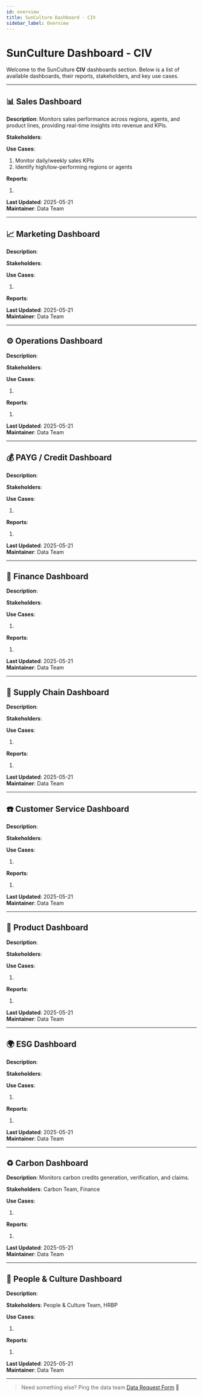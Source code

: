 ```yaml
---
id: overview
title: SunCulture Dashboard - CIV
sidebar_label: Overview
---
```


# SunCulture Dashboard - CIV

Welcome to the SunCulture **CIV** dashboards section. Below is a list of available dashboards, their reports, stakeholders, and key use cases.

---

## 📊 Sales Dashboard

**Description**: Monitors sales performance across regions, agents, and product lines, providing real-time insights into revenue and KPIs.

**Stakeholders**:

**Use Cases**:

1. Monitor daily/weekly sales KPIs
2. Identify high/low-performing regions or agents

**Reports**:

1.

**Last Updated**: 2025-05-21  
**Maintainer**: Data Team

---

## 📈 Marketing Dashboard

**Description**:

**Stakeholders**:

**Use Cases**:

1.

**Reports**:

**Last Updated**: 2025-05-21  
**Maintainer**: Data Team

---

## ⚙️ Operations Dashboard

**Description**:

**Stakeholders**:

**Use Cases**:

1.

**Reports**:

1.

**Last Updated**: 2025-05-21  
**Maintainer**: Data Team

---

## 💰 PAYG / Credit Dashboard

**Description**:

**Stakeholders**:

**Use Cases**:

1.

**Reports**:

1.

**Last Updated**: 2025-05-21  
**Maintainer**: Data Team

---

## 🧾 Finance Dashboard

**Description**:

**Stakeholders**:

**Use Cases**:

1.

**Reports**:

1.

**Last Updated**: 2025-05-21  
**Maintainer**: Data Team

---

## 🚚 Supply Chain Dashboard

**Description**:

**Stakeholders**:

**Use Cases**:

1.

**Reports**:

1.

**Last Updated**: 2025-05-21  
**Maintainer**: Data Team

---

## ☎️ Customer Service Dashboard

**Description**:

**Stakeholders**:

**Use Cases**:

1.

**Reports**:

1.

**Last Updated**: 2025-05-21  
**Maintainer**: Data Team

---

## 🧪 Product Dashboard

**Description**:

**Stakeholders**:

**Use Cases**:

1.

**Reports**:

1.

**Last Updated**: 2025-05-21  
**Maintainer**: Data Team

---

## 🌍 ESG Dashboard

**Description**:

**Stakeholders**:

**Use Cases**:

1.

**Reports**:

1.

**Last Updated**: 2025-05-21  
**Maintainer**: Data Team

---

## ♻️ Carbon Dashboard

**Description**: Monitors carbon credits generation, verification, and claims.

**Stakeholders**: Carbon Team, Finance

**Use Cases**:

1.

**Reports**:

1.

**Last Updated**: 2025-05-21  
**Maintainer**: Data Team

---

## 👥 People & Culture Dashboard

**Description**:

**Stakeholders**: People & Culture Team, HRBP

**Use Cases**:

1.

**Reports**:

1.

**Last Updated**: 2025-05-21  
**Maintainer**: Data Team

---

> Need something else? Ping the data team [Data Request Form](https://sunculture.jotform.com/250342132233037) 🧠
